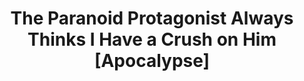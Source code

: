 ---
title: "The Paranoid Protagonist Always Thinks I Have a Crush on Him [Apocalypse]"

slug: "paranoid-protagonist"
category: "The Paranoid Protagonist Always Thinks I Have a Crush on Him [Apocalypse]"
tags: ["cannon fodder mc", "protagonist ml", "bl"]

summary: "Lin Shenyu read a stallion novel set in a zombie apocalypse. The male protagonist was ruthless and cold-blooded, stepping on the bones of thousands of villains to reach the top. Which is fine, but Lin Shenyu was forced to transmigrate into the novel as a cannon fodder right after stabbing the protagonist. Uh...is it too late to drop the knife now?"

original:
    - name: "偏执男主总误以为我暗恋他[末世]"
    - author: "Shengluehao Nuonuo [省略号挪挪]"
    - raws: "http://www.jjwxc.net/onebook.php?novelid=4340567"

notes:
    - author: "Sorry it ended so quickly. It was mainly because their relationship progressed too fast, and I ran out of stuff to write about. I was also reluctant to make too many twists. QwQ."
    - translator: "Despite how fast it was, I still kinda liked it. There are some glaring things that the author could've done better, but I'll give this a solid 7/10 just for the humour. Plus, it's short, so it won't waste too much time I guess."
    - warnings:
        - Swearing: "A **** ton"
        - Sexual Content: "Implied"
        - Ending: "A bit rushed, HE"
---